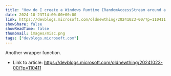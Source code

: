 ```yaml
---
title: "How do I create a Windows Runtime IRandom­Access­Stream around a bunch of bytes or a classic COM IStream?"
date: 2024-10-23T14:00:00+00:00
link: https://devblogs.microsoft.com/oldnewthing/20241023-00/?p=110411
showShare: false
showReadTime: false
thumbnail: images/misc.png
tags: ["devblogs.microsoft.com"]
---
```

Another wrapper function.

- Link to article: https://devblogs.microsoft.com/oldnewthing/20241023-00/?p=110411
